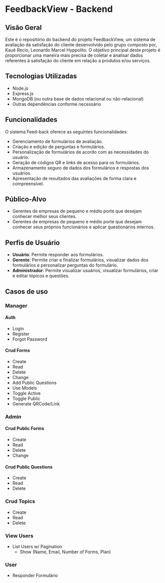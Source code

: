 # FeedbackView - Backend

## Visão Geral

Este é o repositório do backend do projeto FeedbackView, um sistema de avaliação da satisfação do cliente desenvolvido pelo grupo composto por, Kauê Recio, Leonardo Marcel Hyppolito. O objetivo principal deste projeto é proporcionar uma maneira mais precisa de coletar e analisar dados referentes à satisfação do cliente em relação a produtos e/ou serviços.

## Tecnologias Utilizadas

- Node.js
- Express.js
- MongoDB (ou outra base de dados relacional ou não-relacional)
- Outras dependências conforme necessário

## Funcionalidades

O sistema Feed-back oferece as seguintes funcionalidades:

- Gerenciamento de formulários de avaliação.
- Criação e edição de perguntas e formulários.
- Personalização de formulários de acordo com as necessidades do usuário.
- Geração de códigos QR e links de acesso para os formulários.
- Armazenamento seguro de dados dos formulários e respostas dos usuários.
- Apresentação de resultados das avaliações de forma clara e compreensível.

## Público-Alvo

- Gerentes de empresas de pequeno e médio porte que desejam conhecer melhor seus clientes.
- Gerentes de empresas de pequeno e médio porte que desejam conhecer seus próprios funcionários e aplicar questionários internos.

## Perfis de Usuário

- **Usuário**: Permite responder aos formulários.
- **Gerente**: Permite criar e finalizar formulários, visualizar dados dos formulários e personalizar perguntas do formulário.
- **Administrador**: Permite visualizar usuários, visualizar formulários, criar e editar tópicos e questões.


## Casos de uso

### Manager

#### Auth
- Login
- Register
- Forgot Password

#### Crud Forms
- Create
- Read
- Delete
- Change
- Add Public Questions
- Use Models
- Toggle Active
- Toggle Public
- Generate QRCode/Link

### Admin

#### Crud Public Forms
- Create
- Read
- Delete
- Change

#### Crud Public Questions
- Create
- Read
- Delete

### Crud Topics
- Create
- Read
- Delete

### View Users
- List Users w/ Pagination
  - Show (Name, Email, Number of Forms, Plan)

### User
- Responder Formulário
